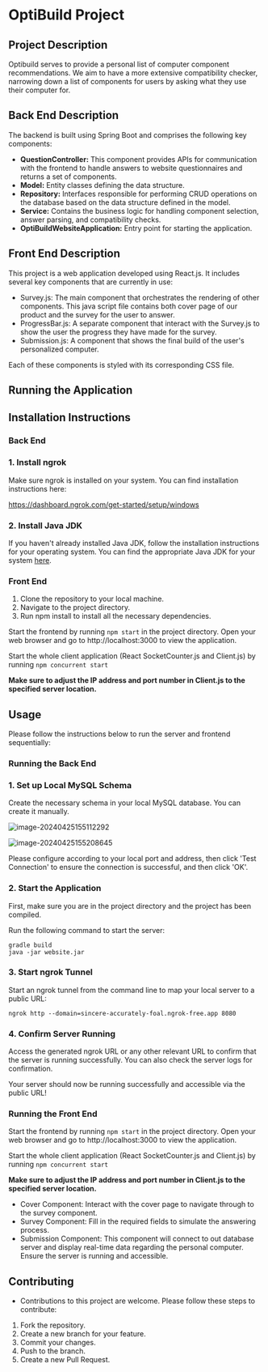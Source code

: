 # OptiBuild Project

## Project Description

Optibuild serves to provide a personal list of computer component recommendations. We aim to have a more extensive compatibility checker, narrowing down a list of components for users by asking what they use their computer for.

## Back End Description

The backend is built using Spring Boot and comprises the following key components:

- **QuestionController:** This component provides APIs for communication with the frontend to handle answers to website questionnaires and returns a set of components.
- **Model:** Entity classes defining the data structure.
- **Repository:** Interfaces responsible for performing CRUD operations on the database based on the data structure defined in the model.
- **Service:** Contains the business logic for handling component selection, answer parsing, and compatibility checks.
- **OptiBuildWebsiteApplication:** Entry point for starting the application.

## Front End Description

This project is a web application developed using React.js. It includes several key components that are currently in use:

* Survey.js: The main component that orchestrates the rendering of other components. This java script file contains both cover page of our product and the survey for the user to answer. 
* ProgressBar.js: A separate component that interact with the Survey.js to show the user the progress they have made for the survey. 
* Submission.js: A component that shows the final build of the user's personalized computer. 

Each of these components is styled with its corresponding CSS file.

## Running the Application



## Installation Instructions

### Back End

### 1. Install ngrok

Make sure ngrok is installed on your system. You can find installation instructions here:

https://dashboard.ngrok.com/get-started/setup/windows

### 2. Install Java JDK

If you haven't already installed Java JDK, follow the installation instructions for your operating system. You can find the appropriate Java JDK for your system [here](https://www.oracle.com/java/technologies/javase-jdk11-downloads.html).

### Front End

1. Clone the repository to your local machine.
2. Navigate to the project directory.
3. Run npm install to install all the necessary dependencies.

Start the frontend by running `npm start` in the project directory. Open your web browser and go to http://localhost:3000 to view the application.

Start the whole client application (React SocketCounter.js and Client.js) by running `npm concurrent start`

**Make sure to adjust the IP address and port number in Client.js to the specified server location.**

## Usage

Please follow the instructions below to run the server and frontend sequentially:

### Running the Back End

### 1. Set up Local MySQL Schema

Create the necessary schema in your local MySQL database. You can create it manually.

![image-20240425155112292](C:\Users\xinye\AppData\Roaming\Typora\typora-user-images\image-20240425155112292.png)

![image-20240425155208645](C:\Users\xinye\AppData\Roaming\Typora\typora-user-images\image-20240425155208645.png)

Please configure according to your local port and address, then click 'Test Connection' to ensure the connection is successful, and then click 'OK'.

### 2. Start the Application

First, make sure you are in the project directory and the project has been compiled.

Run the following command to start the server:

```
gradle build
java -jar website.jar
```

### 3. Start ngrok Tunnel

Start an ngrok tunnel from the command line to map your local server to a public URL:

```
ngrok http --domain=sincere-accurately-foal.ngrok-free.app 8080
```

### 4. Confirm Server Running

Access the generated ngrok URL or any other relevant URL to confirm that the server is running successfully. You can also check the server logs for confirmation.

Your server should now be running successfully and accessible via the public URL!

### Running the Front End

Start the frontend by running `npm start` in the project directory. Open your web browser and go to http://localhost:3000 to view the application.

Start the whole client application (React SocketCounter.js and Client.js) by running `npm concurrent start`

**Make sure to adjust the IP address and port number in Client.js to the specified server location.**

* Cover Component: Interact with the cover page to navigate through to the survey component. 
* Survey Component: Fill in the required fields to simulate the answering process.
* Submission Component: This component will connect to out database server and display real-time data regarding the personal computer. Ensure the server is running and accessible.

## Contributing

* Contributions to this project are welcome. Please follow these steps to contribute:

1. Fork the repository.
2. Create a new branch for your feature.
3. Commit your changes.
4. Push to the branch.
5. Create a new Pull Request.